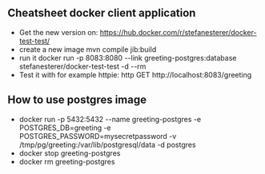 ## Cheatsheet docker client application

* Get the new version on: https://hub.docker.com/r/stefanesterer/docker-test-test/
* create a new image mvn compile jib:build
* run it docker run  -p 8083:8080 --link greeting-postgres:database stefanesterer/docker-test-test -d --rm
* Test it with for example httpie: http GET http://localhost:8083/greeting

## How to use postgres image

* docker run -p 5432:5432 --name greeting-postgres -e POSTGRES_DB=greeting -e POSTGRES_PASSWORD=mysecretpassword  -v /tmp/pg/greeting:/var/lib/postgresql/data -d postgres
* docker stop greeting-postgres
* docker rm greeting-postgres